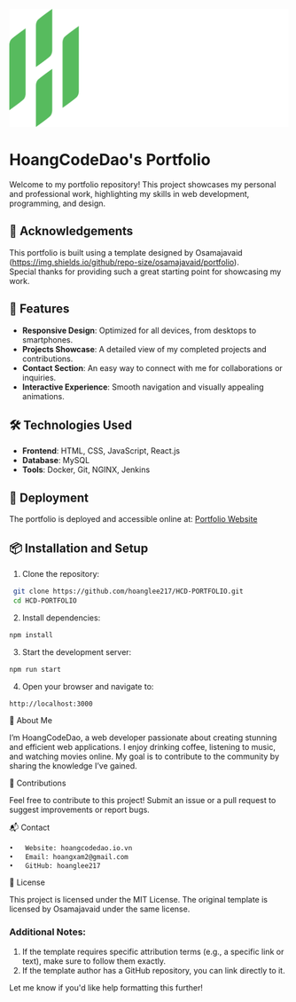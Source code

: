 ![My Image](public/images/hoangcodedao-logo-long-white.png "This is my logo")

# HoangCodeDao's Portfolio

Welcome to my portfolio repository! This project showcases my personal and professional work, highlighting my skills in web development, programming, and design.

## 🙏 Acknowledgements

This portfolio is built using a template designed by Osamajavaid (https://img.shields.io/github/repo-size/osamajavaid/portfolio).  
Special thanks for providing such a great starting point for showcasing my work.

## 🌟 Features

- **Responsive Design**: Optimized for all devices, from desktops to smartphones.
- **Projects Showcase**: A detailed view of my completed projects and contributions.
- **Contact Section**: An easy way to connect with me for collaborations or inquiries.
- **Interactive Experience**: Smooth navigation and visually appealing animations.

## 🛠️ Technologies Used

- **Frontend**: HTML, CSS, JavaScript, React.js
- **Database**: MySQL
- **Tools**: Docker, Git, NGINX, Jenkins

## 🚀 Deployment

The portfolio is deployed and accessible online at: [Portfolio Website](https://hoangcodedao.io.vn)

## 📦 Installation and Setup

1. Clone the repository:
  ```bash
   git clone https://github.com/hoanglee217/HCD-PORTFOLIO.git
   cd HCD-PORTFOLIO
   ```
2.	Install dependencies:
  ```bash
  npm install
  ```
3.	Start the development server:
  ```bash
  npm run start
  ```
4.	Open your browser and navigate to:
  ```bash
  http://localhost:3000
  ```

👤 About Me

I’m HoangCodeDao, a web developer passionate about creating stunning and efficient web applications. I enjoy drinking coffee, listening to music, and watching movies online. My goal is to contribute to the community by sharing the knowledge I’ve gained.

🤝 Contributions

Feel free to contribute to this project! Submit an issue or a pull request to suggest improvements or report bugs.

📬 Contact

	•	Website: hoangcodedao.io.vn
	•	Email: hoangxam2@gmail.com
	•	GitHub: hoanglee217

📝 License

This project is licensed under the MIT License.
The original template is licensed by Osamajavaid under the same license.

### Additional Notes:
1. If the template requires specific attribution terms (e.g., a specific link or text), make sure to follow them exactly.
2. If the template author has a GitHub repository, you can link directly to it.

Let me know if you'd like help formatting this further!